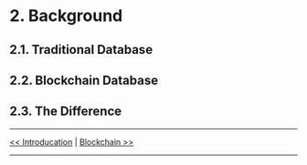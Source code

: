# 2. Background
## 2.1. Traditional Database 
## 2.2. Blockchain Database
## 2.3. The Difference


***

[<< Introducation](1.Introduction.md) | [Blockchain >>](2.2.Blockchain.md)

***
